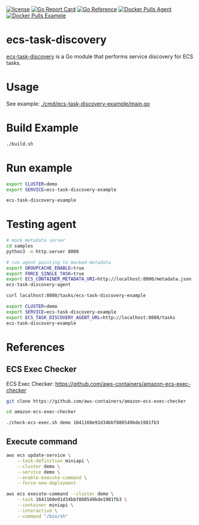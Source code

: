 [![license](http://img.shields.io/badge/license-MIT-blue.svg)](https://github.com/udhos/ecs-task-discovery/blob/main/LICENSE)
[![Go Report Card](https://goreportcard.com/badge/github.com/udhos/ecs-task-discovery)](https://goreportcard.com/report/github.com/udhos/ecs-task-discovery)
[![Go Reference](https://pkg.go.dev/badge/github.com/udhos/ecs-task-discovery.svg)](https://pkg.go.dev/github.com/udhos/ecs-task-discovery)
[![Docker Pulls Agent](https://img.shields.io/docker/pulls/udhos/ecs-task-discovery-agent)](https://hub.docker.com/r/udhos/ecs-task-discovery-agent)
[![Docker Pulls Example](https://img.shields.io/docker/pulls/udhos/ecs-task-discovery-example)](https://hub.docker.com/r/udhos/ecs-task-discovery-example)

# ecs-task-discovery

[ecs-task-discovery](https://github.com/udhos/ecs-task-discovery?tab=readme-ov-file) is a Go module that performs service discovery for ECS tasks.

# Usage

See example: [./cmd/ecs-task-discovery-example/main.go](./cmd/ecs-task-discovery-example/main.go)

# Build Example

```bash
./build.sh
```

# Run example

```bash
export CLUSTER=demo
export SERVICE=ecs-task-discovery-example

ecs-task-discovery-example
```

# Testing agent

```bash
# mock metadata server
cd samples
python3 -m http.server 8000

# run agent pointing to mocked metadata
export GROUPCACHE_ENABLE=true
export FORCE_SINGLE_TASK=true
export ECS_CONTAINER_METADATA_URI=http://localhost:8000/metadata.json
ecs-task-discovery-agent

curl localhost:8080/tasks/ecs-task-discovery-example

export CLUSTER=demo
export SERVICE=ecs-task-discovery-example
export ECS_TASK_DISCOVERY_AGENT_URL=http://localhost:8080/tasks
ecs-task-discovery-example
```

# References

## ECS Exec Checker

ECS Exec Checker: https://github.com/aws-containers/amazon-ecs-exec-checker

```bash
git clone https://github.com/aws-containers/amazon-ecs-exec-checker

cd amazon-ecs-exec-checker

./check-ecs-exec.sh demo 1641160e91d34bbf880549bde1981fb3
```

## Execute command

```bash
aws ecs update-service \
    --task-definition miniapi \
    --cluster demo \
    --service demo \
    --enable-execute-command \
    --force-new-deployment

aws ecs execute-command --cluster demo \
    --task 1641160e91d34bbf880549bde1981fb3 \
    --container miniapi \
    --interactive \
    --command "/bin/sh"
```
